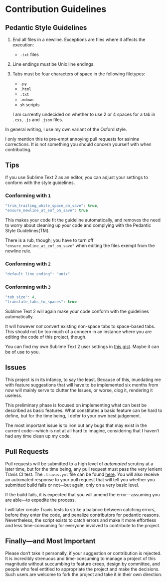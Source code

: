 Contribution Guidelines
=======================

Pedantic Style Guidelines
-------------------------
1. End all files in a newline. Exceptions are files where it affects the execution:
    * `.txt` files

2. Line endings must be Unix line endings.

3. Tabs must be four characters of space in the following filetypes:
    * `.py`
    * `.html`
    * `.txt`
    * `.mdown`
    * `sh` scripts

    I am currently undecided on whether to use 2 or 4 spaces for a tab in `.css`, `.js` and `.json` files.

In general writing, I use my own variant of the Oxford style.

I only mention this to pre-empt annoying pull requests for asinine corrections. It is not something you should concern yourself with when contributing.

Tips
----
If you use Sublime Text 2 as an editor, you can adjust your settings to conform with the style guidelines.

### Conforming with `1`
```js
"trim_trailing_white_space_on_save": true,
"ensure_newline_at_eof_on_save": true
```

This makes your code fit the guideline automatically, and removes the need to worry about cleaning up your code and complying with the Pedantic Style Guidelines(TM).

There is a rub, though; you have to turn off `"ensure_newline_at_eof_on_save"` when editing the files exempt from the newline rule.

### Conforming with `2`
```js
"default_line_ending": "unix"
```

### Conforming with `3`
```js
"tab_size": 4,
"translate_tabs_to_spaces": true
```

Sublime Text 2 will again make your code conform with the guidelines automatically.

It will however *not* convert existing non-space tabs to space-based tabs. This should not be too much of a concern in an instance where you are editing the code of this project, though.

You can find my own Sublime Text 2 user settings in [this gist](https://gist.github.com/4140423). Maybe it can be of use to you.

Issues
------
This project is in its infancy, to say the least. Because of this, inundating me with feature suggestions that will have to be implemented six months from now will mainly serve to clutter the Issues, or worse, clog it, rendering it useless.

This preliminary phase is focused on implementing what can best be described as basic features. What constitutes a basic feature can be hard to define, but for the time being, I defer to your own best judgement.

The most important issue is to iron out any bugs that may exist in the current code—which is not at all hard to imagine, considering that I haven‘t had any time clean up my code.

Pull Requests
-------------
Pull requests will be submitted to a high level of *automated* scrutiny at a later time, but for the time being, any pull request must pass the very lenient Travis CI test. The `.travis.yml` file can be found [here](https://github.com/ndarville/pony-forum/blob/master/.travis.yml). You will also receive an automated response to your pull request that will tell you whether you submitted build fails or not—but again, only on a very basic level.

If the build fails, it is expected that you will amend the error—assuming you are able—to expedite the process.

I will later create Travis tests to strike a balance between catching errors, before they enter the code, and penalize contributors for pedantic reasons. Nevertheless, the script exists to catch errors and make it more effortless and less time-consuming for everyone involved to contribute to the project.

Finally—and Most Important
--------------------------
Please don‘t take it personally, if your suggestion or contribution is rejected. It is incredibly strenuous and time-consuming to manage a project of this magnitude without succumbing to feature creep, design by committee, and people who feel entitled to appropriate the project and make the decisions. Such users are welcome to fork the project and take it in their own direction.
